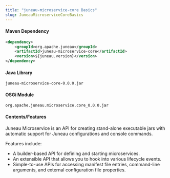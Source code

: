 ```yaml
---
title: "juneau-microservice-core Basics"
slug: JuneauMicroserviceCoreBasics
---
```


#### Maven Dependency

```xml
<dependency>
    <groupId>org.apache.juneau</groupId>
    <artifactId>juneau-microservice-core</artifactId>
    <version>${juneau.version}</version>
</dependency>
```

#### Java Library

```text
juneau-microservice-core-0.0.0.jar
```

#### OSGi Module

```text
org.apache.juneau.microservice.core_0.0.0.jar
```

#### Contents/Features

Juneau Microservice is an API for creating stand-alone executable jars with automatic support for Juneau configurations
and console commands.

Features include:

- A builder-based API for defining and starting microservices.
- An extensible API that allows you to hook into various lifecycle events.
- Simple-to-use APIs for accessing manifest file entries, command-line arguments, and external configuration file properties.
